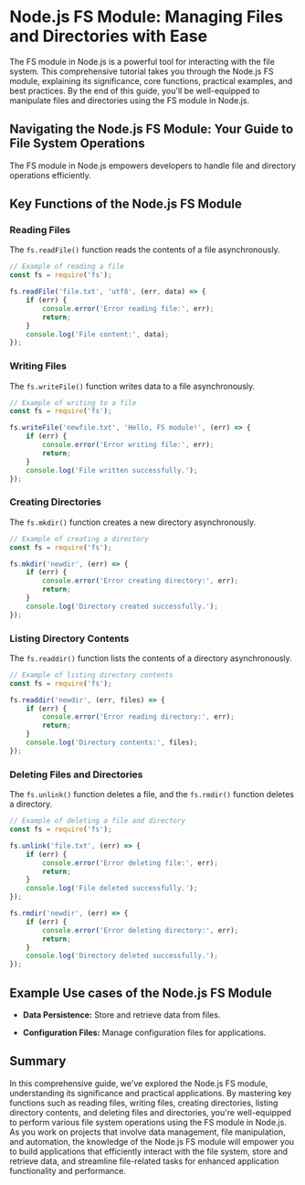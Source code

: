 # Node.js FS Module: Managing Files and Directories with Ease

The FS module in Node.js is a powerful tool for interacting with the file system. This comprehensive tutorial takes you through the Node.js FS module, explaining its significance, core functions, practical examples, and best practices. By the end of this guide, you'll be well-equipped to manipulate files and directories using the FS module in Node.js.

## Navigating the Node.js FS Module: Your Guide to File System Operations

The FS module in Node.js empowers developers to handle file and directory operations efficiently.

## Key Functions of the Node.js FS Module

### Reading Files

The `fs.readFile()` function reads the contents of a file asynchronously.

```javascript
// Example of reading a file
const fs = require('fs');

fs.readFile('file.txt', 'utf8', (err, data) => {
    if (err) {
        console.error('Error reading file:', err);
        return;
    }
    console.log('File content:', data);
});
```

### Writing Files

The `fs.writeFile()` function writes data to a file asynchronously.

```javascript
// Example of writing to a file
const fs = require('fs');

fs.writeFile('newfile.txt', 'Hello, FS module!', (err) => {
    if (err) {
        console.error('Error writing file:', err);
        return;
    }
    console.log('File written successfully.');
});
```

### Creating Directories

The `fs.mkdir()` function creates a new directory asynchronously.

```javascript
// Example of creating a directory
const fs = require('fs');

fs.mkdir('newdir', (err) => {
    if (err) {
        console.error('Error creating directory:', err);
        return;
    }
    console.log('Directory created successfully.');
});
```

### Listing Directory Contents

The `fs.readdir()` function lists the contents of a directory asynchronously.

```javascript
// Example of listing directory contents
const fs = require('fs');

fs.readdir('newdir', (err, files) => {
    if (err) {
        console.error('Error reading directory:', err);
        return;
    }
    console.log('Directory contents:', files);
});
```

### Deleting Files and Directories

The `fs.unlink()` function deletes a file, and the `fs.rmdir()` function deletes a directory.

```javascript
// Example of deleting a file and directory
const fs = require('fs');

fs.unlink('file.txt', (err) => {
    if (err) {
        console.error('Error deleting file:', err);
        return;
    }
    console.log('File deleted successfully.');
});

fs.rmdir('newdir', (err) => {
    if (err) {
        console.error('Error deleting directory:', err);
        return;
    }
    console.log('Directory deleted successfully.');
});
```


## Example Use cases of the Node.js FS Module

- **Data Persistence:** Store and retrieve data from files.

- **Configuration Files:** Manage configuration files for applications.

## Summary

In this comprehensive guide, we've explored the Node.js FS module, understanding its significance and practical applications. By mastering key functions such as reading files, writing files, creating directories, listing directory contents, and deleting files and directories, you're well-equipped to perform various file system operations using the FS module in Node.js. As you work on projects that involve data management, file manipulation, and automation, the knowledge of the Node.js FS module will empower you to build applications that efficiently interact with the file system, store and retrieve data, and streamline file-related tasks for enhanced application functionality and performance.